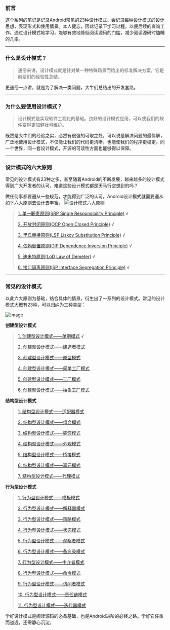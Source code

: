 ### 前言
这个系列的笔记是记录Android常见的23种设计模式。会记录每种设计模式的设计思想，表现形式和使用情景。本人健忘，因此记录下学习过程，以便后续的查询工作。通过设计模式地学习，能够有效地降低阅读源码的门槛，减少阅读源码时瞌睡的几率。

---

### 什么是设计模式？
>通俗来讲，设计模式就是针对某一种特殊场景而给出的标准解决方案，它是前辈们的经验性总结。

更通俗一点讲，就是为了解决一类问题，大牛们总结出的开发套路。

---

### 为什么要使用设计模式？
>设计模式是实现软件工程化的基础。良好的设计模式应用，可以使我们的软件变得更加健壮可维护。

既然是大牛们的经验之实，必然有很强的可取之处，可以说是解决问题的最优解，广泛地使用设计模式，不仅能让我们的代码更清晰，也能使我们的程序更稳定。同一个世界，同一套设计模式，开源的可读性方面也能够得以保障。

---

### 设计模式的六大原则
常见的设计模式有23种之多，甚至随着Android的不断发展，越来越多的设计模式得到广大开发者的认可。难道这些设计模式都是天马行空想到的吗？

做任何事都要遵从一些规范，才能得到广泛的认可。Android设计模式就需要遵从如下六大原则去设计去丰富。
![设计模式六大原则](http://7xslhx.com1.z0.glb.clouddn.com/android_pic/%E5%85%AD%E5%A4%A7%E5%8E%9F%E5%88%99.png)

> [1. 单一职责原则(SRP Single Responsibility Principle)](https://github.com/ColdPuppy/Android-Notes/blob/master/Android-Design-Principle/%E5%85%AD%E5%A4%A7%E8%AE%BE%E8%AE%A1%E5%8E%9F%E5%88%99%E4%B9%8B%E5%8D%95%E4%B8%80%E8%81%8C%E8%B4%A3%E5%8E%9F%E5%88%99.md) √
> 
> [2. 开放封闭原则(OCP Open Closed Principle)](https://github.com/ColdPuppy/Android-Notes/blob/master/Android-Design-Principle/%E5%85%AD%E5%A4%A7%E8%AE%BE%E8%AE%A1%E5%8E%9F%E5%88%99%E4%B9%8B%E5%BC%80%E6%94%BE%E5%B0%81%E9%97%AD%E5%8E%9F%E5%88%99.md) √
> 
> [3. 里氏替换原则(LSP Liskov Substitution Principle)](https://github.com/ColdPuppy/Android-Notes/blob/master/Android-Design-Principle/%E5%85%AD%E5%A4%A7%E8%AE%BE%E8%AE%A1%E5%8E%9F%E5%88%99%E4%B9%8B%E9%87%8C%E6%B0%8F%E6%9B%BF%E6%8D%A2%E5%8E%9F%E5%88%99.md) √
> 
> [4. 依赖倒置原则(DIP Dependence Inversion Principle)](https://github.com/ColdPuppy/Android-Notes/blob/master/Android-Design-Principle/%E5%85%AD%E5%A4%A7%E8%AE%BE%E8%AE%A1%E5%8E%9F%E5%88%99%E4%B9%8B%E4%BE%9D%E8%B5%96%E5%80%92%E7%BD%AE%E5%8E%9F%E5%88%99.md) √
> 
> [5. 迪米特原则(LoD Law of Demeter)](https://github.com/ColdPuppy/Android-Notes/blob/master/Android-Design-Principle/%E5%85%AD%E5%A4%A7%E8%AE%BE%E8%AE%A1%E5%8E%9F%E5%88%99%E4%B9%8B%E8%BF%AA%E7%B1%B3%E7%89%B9%E5%8E%9F%E5%88%99.md) √
> 
> [6. 接口隔离原则(ISP Interface Segregation Principle)](https://github.com/ColdPuppy/Android-Notes/blob/master/Android-Design-Principle/%E5%85%AD%E5%A4%A7%E8%AE%BE%E8%AE%A1%E5%8E%9F%E5%88%99%E4%B9%8B%E6%8E%A5%E5%8F%A3%E9%9A%94%E7%A6%BB%E5%8E%9F%E5%88%99.md) √

---

### 常见的设计模式
以此六大原则为基础，结合具体的情景，衍生出了一系列的设计模式。常见的设计模式大概有23种，可以归纳为三种类型：

![image](http://7xslhx.com1.z0.glb.clouddn.com/android_pic/%E8%AE%BE%E8%AE%A1%E6%A8%A1%E5%BC%8F.png)

**创建型设计模式**

> [1. 创建型设计模式——单例模式](https://github.com/ColdPuppy/Android-Notes/blob/master/Android-Design-Pattern/%E5%88%9B%E5%BB%BA%E5%9E%8B%E8%AE%BE%E8%AE%A1%E6%A8%A1%E5%BC%8F%E4%B9%8B%E5%8D%95%E4%BE%8B%E6%A8%A1%E5%BC%8F.md) √
> 
> [2. 创建型设计模式——建造者模式]()
> 
> [3. 创建型设计模式——原型模式]()
> 
> [4. 创建型设计模式——简单工厂模式]()
> 
> [5. 创建型设计模式——工厂模式]()
> 
> [6. 创建型设计模式——抽象工厂模式]()

**结构型设计模式**

> [1. 结构型设计模式——适配器模式]()
> 
> [2. 结构型设计模式——组合模式]()
> 
> [3. 结构型设计模式——装饰模式]()
> 
> [4. 结构型设计模式——外观模式]()
> 
> [5. 结构型设计模式——桥接模式]()
> 
> [6. 结构型设计模式——享元模式]()
> 
> [7. 结构型设计模式——代理模式]()

**行为型设计模式**

> [1. 行为型设计模式——模板模式]()
> 
> [2. 行为型设计模式——解释器模式]()
> 
> [3. 行为型设计模式——策略模式]()
> 
> [4. 行为型设计模式——状态模式]()
> 
> [5. 行为型设计模式——观察者模式]()
> 
> [6. 行为型设计模式——备忘录模式]()
> 
> [7. 行为型设计模式——中介者模式]()
> 
> [8. 行为型设计模式——命令模式]()
> 
> [9. 行为型设计模式——访问者模式]()
> 
> [10. 行为型设计模式——责任链模式]()
> 
> [11. 行为型设计模式——迭代器模式]()

学好设计模式是阅读源码的必备基础，也是Android进阶的必经之路。学好它任重而道远，还需静心沉淀。
